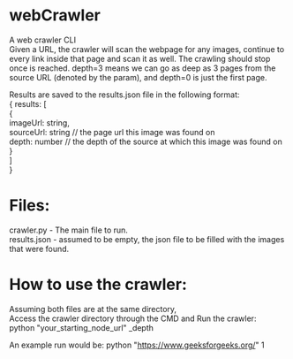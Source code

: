 # webCrawler
A web crawler CLI  
Given a URL, the crawler will scan the webpage for any images, continue to every link inside that page and scan it as well. 
The crawling should stop once <depth> is reached. depth=3 means we can go as deep as 3 pages from the source URL (denoted by the <url> param), and depth=0 
is just the first page. 

Results are saved to the results.json file in the following format:  
{
	results: [  
		{  
			imageUrl: string,  
			sourceUrl: string // the page url this image was found on  
			depth: number // the depth of the source at which this image was found on  
		}  
	]  
}  


# Files:
crawler.py - The main file to run.  
results.json - assumed to be empty, the json file to be filled with the images that were found.

# How to use the crawler:  
Assuming both files are at the same directory,  
Access the crawler directory through the CMD and Run the crawler:  
   python "your_starting_node_url" _depth  
  
 An example run would be: python "https://www.geeksforgeeks.org/" 1  
  



